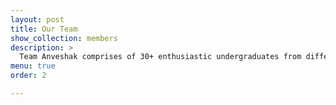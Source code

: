 ```yaml
---
layout: post	
title: Our Team
show_collection: members
description: >
  Team Anveshak comprises of 30+ enthusiastic undergraduates from different verticals of engineering working towards development of a semi-autonomous vehicle capable of extreme terrain traversal and scientific exploration.
menu: true
order: 2

---
```

